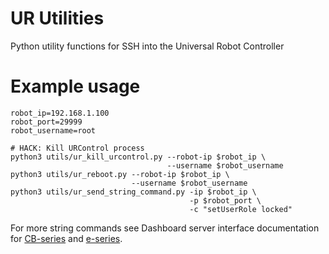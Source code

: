 # UR Utilities
Python utility functions for SSH into the Universal Robot Controller

# Example usage

```
robot_ip=192.168.1.100
robot_port=29999
robot_username=root

# HACK: Kill URControl process
python3 utils/ur_kill_urcontrol.py --robot-ip $robot_ip \
                                   --username $robot_username
python3 utils/ur_reboot.py --robot-ip $robot_ip \
                           --username $robot_username
python3 utils/ur_send_string_command.py -ip $robot_ip \
                                        -p $robot_port \
                                        -c "setUserRole locked"
```

For more string commands see Dashboard server interface documentation for [CB-series](https://s3-eu-west-1.amazonaws.com/ur-support-site/15690/Dashboard_Server_CB-Series.pdf) and [e-series](https://s3-eu-west-1.amazonaws.com/ur-support-site/42728/Dashboard_Server_e-Series.pdf).
